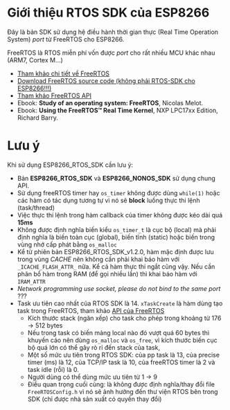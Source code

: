 # Giới thiệu RTOS SDK của ESP8266

Đây là bản SDK sử dụng hệ điều hành thời gian thực (Real Time Operation System) _port_ từ FreeRTOS cho ESP8266.

FreeRTOS là RTOS miễn phí vốn được _port_ cho rất nhiều MCU khác nhau (ARM7, Cortex M...)

- [Tham khảo chi tiết về FreeRTOS](http://www.freertos.org/)
- [Download FreeRTOS source code (không phải RTOS-SDK cho ESP8266!!!)](http://www.freertos.org/a00104.html)
- [Tham khảo FreeRTOS API](http://www.freertos.org/a00106.html)
- Ebook: **Study of an operating system: FreeRTOS**, Nicolas Melot.
- Ebook: **Using the FreeRTOS™ Real Time Kernel**, NXP LPC17xx Edition, Richard Barry.

# Lưu ý

Khi sử dụng ESP8266_RTOS_SDK cần lưu ý:

- Bản **ESP8266_RTOS_SDK** và **ESP8266_NONOS_SDK** sử dụng chung API.
- Sử dụng freeRTOS timer hay `os_timer` không được dùng `while(1)` hoặc các hàm có tác dụng tương tự vì nó sẽ **block** luồng thực thi lệnh (task/thread)
- Việc thực thi lệnh trong hàm callback của timer không được kéo dài quá **15ms**
- Không được định nghĩa biến kiểu `os_timer_t` là cục bộ (local) mà phải định nghĩa là biến toàn cục (global), biến tĩnh (static) hoặc biến trong vùng nhớ cấp phát bằng `os_malloc`
- Kể từ phiên bản ESP8266_RTOS_SDK_v1.2.0, hàm mặc định được lưu trong vùng _CACHE_ nên không cần phải khai báo hàm với `_ICACHE_FLASH_ATTR_` nữa. Kể cả hàm thực thi ngắt cũng vậy. Nếu cần phân bổ hàm trong RAM (để gọi nhiều lần) thì khai báo hàm với `IRAM_ATTR`
- _Network programming use socket, please do not bind to the same port_ ???
- Task ưu tiên cao nhất của RTOS SDK là 14. `xTaskCreate` là hàm dùng tạo task trong FreeRTOS, tham khảo [API của FreeRTOS](http://www.freertos.org/a00106.html)
    + Kích thước stack (ngăn xếp) cho task cho phép trong khoảng từ 176 -> 512 bytes
    + Nếu trong task có biến mảng local nào đó vượt quá 60 bytes thì khuyến cáo nên dùng `os_malloc` và `os_free`, vì kích thước biến cục bộ quá lớn có thể gây rò rỉ đến stack của task,
    + Một số mức ưu tiên trong RTOS SDK: của pp task là 13, của precise timer (ms) là 12, của TCP/IP task là 10, của freeRTOS timer là 2 và task idle (rỗi) là 0. 
    + Người dùng có thể dùng mức ưu tiên từ 1 -> 9
    + Điều quan trọng cuối cùng: là không được định nghĩa/thay đổi file `FreeRTOSConfig.h` vì nó sẽ ảnh hưởng đến thư viện RTOS bên trong SDK (chỉ được nhà sản xuất có quyền thay đổi)




